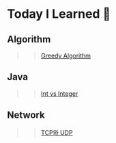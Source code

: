 # Today I Learned 🏃

## Algorithm

> > [Greedy Algorithm](./Algorithm/Greedy%20Algorithm.md)

## Java

> > [Int vs Integer](./Java/Int%20vs%20Integer.md)

## Network

> > [TCP와 UDP](./Network/TCP%EC%99%80%20UDP.md)
